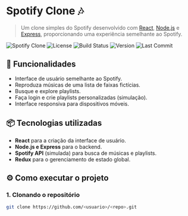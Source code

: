 # Spotify Clone 🎶

> Um clone simples do Spotify desenvolvido com [React](https://reactjs.org/), [Node.js](https://nodejs.org/) e [Express](https://expressjs.com/), proporcionando uma experiência semelhante ao Spotify.

![Spotify Clone](https://img.shields.io/badge/Spotify%20Clone-%E2%9C%94-green)
![License](https://img.shields.io/badge/license-MIT-blue)
![Build Status](https://img.shields.io/github/workflow/status/<user>/<repo>/CI)
![Version](https://img.shields.io/github/v/release/<user>/<repo>)
![Last Commit](https://img.shields.io/github/last-commit/<user>/<repo>)

## 🚀 Funcionalidades

- Interface de usuário semelhante ao Spotify.
- Reproduza músicas de uma lista de faixas fictícias.
- Busque e explore playlists.
- Faça login e crie playlists personalizadas (simulação).
- Interface responsiva para dispositivos móveis.

## 📦 Tecnologias utilizadas

- **React** para a criação da interface de usuário.
- **Node.js e Express** para o backend.
- **Spotify API** (simulada) para busca de músicas e playlists.
- **Redux** para o gerenciamento de estado global.

## ⚙️ Como executar o projeto

### 1. Clonando o repositório

```bash
git clone https://github.com/<usuario>/<repo>.git
